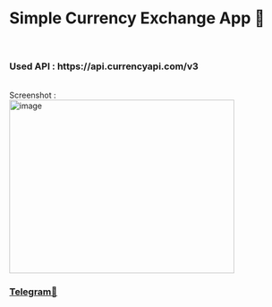 <h1>Simple Currency Exchange App 💱</h1> 
<br>
<h3>Used API : https://api.currencyapi.com/v3</h3>
<br>
Screenshot : <br>
<img width="402" height="310" alt="image" src="https://github.com/user-attachments/assets/0b77e1e3-e1e7-4a7e-a8ad-9538b40bced1" />
<br>
<h3> <a href="https://t.me/MRGHOST2007"> Telegram👻</a></h3>
